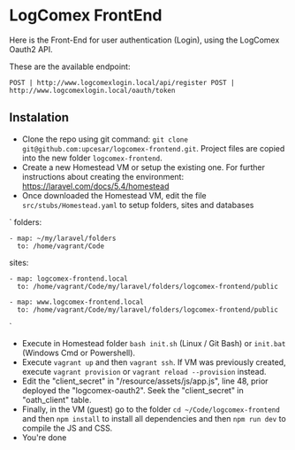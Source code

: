 # LogComex FrontEnd

Here is the Front-End for user authentication (Login), using the LogComex Oauth2 API.

These are the available endpoint:

`
POST | http://www.logcomexlogin.local/api/register
POST | http://www.logcomexlogin.local/oauth/token
`

## Instalation

- Clone the repo using git command: `git clone git@github.com:upcesar/logcomex-frontend.git`. Project files are copied into the new folder `logcomex-frontend`.
- Create a new Homestead VM or setup the existing one. For further instructions about creating the environment: https://laravel.com/docs/5.4/homestead
- Once downloaded the Homestead VM, edit the file `src/stubs/Homestead.yaml` to setup folders, sites and databases

`
folders:

    - map: ~/my/laravel/folders
      to: /home/vagrant/Code

sites:

    - map: logcomex-frontend.local
      to: /home/vagrant/Code/my/laravel/folders/logcomex-frontend/public
      
    - map: www.logcomex-frontend.local
      to: /home/vagrant/Code/my/laravel/folders/logcomex-frontend/public

`
- Execute in Homestead folder `bash init.sh` (Linux / Git Bash) or `init.bat` (Windows Cmd or Powershell).
- Execute `vagrant up` and then `vagrant ssh`. If VM was previously created, execute `vagrant provision` or `vagrant reload --provision` instead.
- Edit the "client_secret" in "/resource/assets/js/app.js", line 48, prior deployed the "logcomex-oauth2". Seek the "client_secret" in "oath_client" table.
- Finally, in the VM (guest) go to the folder `cd ~/Code/logcomex-frontend` and then `npm install` to install all dependencies and then `npm run dev` to compile the JS and CSS.
- You're done
